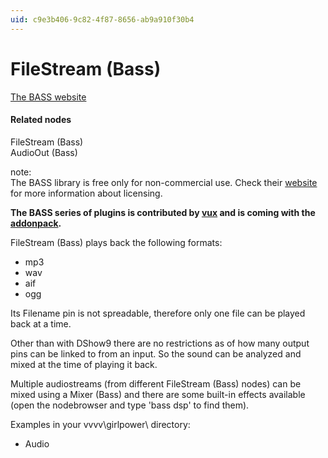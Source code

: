```yaml
---
uid: c9e3b406-9c82-4f87-8656-ab9a910f30b4
---
```


# FileStream (Bass)


<a href="http://www.un4seen.com/bass.html" class="extURL" target="_blank">The BASS website</a>  

#### Related nodes
<span class="node">FileStream (Bass)</span>  
<span class="node">AudioOut (Bass)</span>  



note:  
The BASS library is free only for non-commercial use. Check their <a href="http://www.un4seen.com/bass.html" class="extURL" target="_blank">website</a> for more information about licensing.  
  

**The BASS series of plugins is contributed by <span class="user"><a href="https://vvvv.org/users/vux" class="extURL" target="_blank">vux</a></span> and is coming with the <a href="https://vvvv.org/downloads#addonpack" class="extURL" target="_blank">addonpack</a>.**  

<span class="node">FileStream (Bass)</span> plays back the following formats:  
* mp3  
* wav  
* aif  
* ogg  

Its <span class="pin">Filename </span> pin is not spreadable, therefore only one file can be played back at a time.  

Other than with DShow9 there are no restrictions as of how many output pins can be linked to from an input. So the sound can be analyzed and mixed at the time of playing it back.  

Multiple audiostreams (from different <span class="node">FileStream (Bass)</span> nodes) can be mixed using a <span class="node">Mixer (Bass)</span> and there are some built-in effects available (open the nodebrowser and type 'bass dsp' to find them).  

Examples in your vvvv\girlpower\ directory:  
* Audio  



